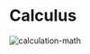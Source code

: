 # Calculus
![calculation-math](https://user-images.githubusercontent.com/85587286/183441931-9925074d-945e-4e71-a728-c4b3d2ff27d4.gif)
